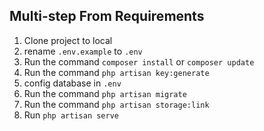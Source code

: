 ## Multi-step From Requirements

1. Clone project to local
2. rename `.env.example` to `.env`
3. Run the command `composer install` or `composer update`
4. Run the command `php artisan key:generate`
5. config database in `.env`
6. Run the command `php artisan migrate`
7. Run the command `php artisan storage:link`
8. Run `php artisan serve`